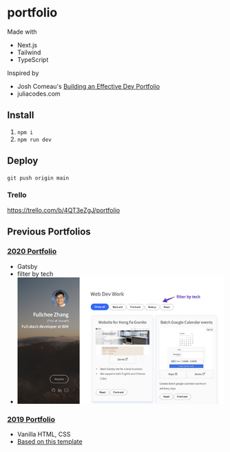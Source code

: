 # portfolio

Made with

- Next.js
- Tailwind
- TypeScript

Inspired by

- Josh Comeau's [Building an Effective Dev Portfolio](https://www.joshwcomeau.com/effective-portfolio/)
- juliacodes.com

## Install

1. `npm i`
2. `npm run dev`

## Deploy

`git push origin main`

### Trello

https://trello.com/b/4QT3eZgJ/portfolio

## Previous Portfolios

### [2020 Portfolio](https://github.com/Fullchee/2020-portfolio)

- Gatsby
- filter by tech
- ![6bff054463ccd67bf3dac0024ed23aea.png](images/6bff054463ccd67bf3dac0024ed23aea.png)

### [2019 Portfolio](https://github.com/Fullchee/2019-portfolio)

- Vanilla HTML, CSS
- [Based on this template](https://ryanfitzgerald.github.io/devportfolio/)
